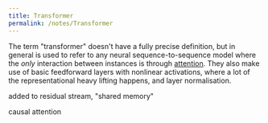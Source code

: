 ```yaml
---
title: Transformer
permalink: /notes/Transformer
---
```


The term "transformer" doesn't have a fully precise definition, but in general is used to refer to any neural sequence-to-sequence model where the *only* interaction between instances is through [attention](Attention). They also make use of basic feedforward layers with nonlinear activations, where a lot of the representational heavy lifting happens, and layer normalisation.

added to residual stream, "shared memory"

causal attention